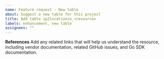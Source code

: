 ```yaml
---
name: Feature request - New table
about: Suggest a new table for this project
title: Add table ip2locationio_<resource>
labels: enhancement, new table
assignees: ""
---
```


**References**
Add any related links that will help us understand the resource, including vendor documentation, related GitHub issues, and Go SDK documentation.
